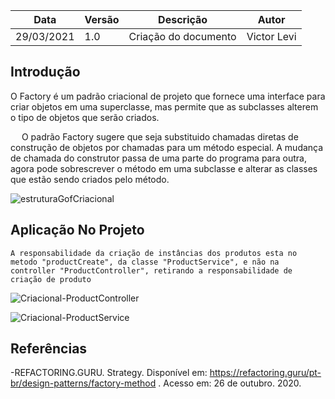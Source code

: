 | Data | Versão | Descrição | Autor |
|------|--------|-----------|-------|
| 29/03/2021 | 1.0 | Criação do documento | Victor Levi |

## Introdução
O Factory é um padrão criacional de projeto que fornece uma interface para criar objetos em uma superclasse, mas permite que as subclasses alterem o tipo de objetos que serão criados.

  O padrão Factory sugere que seja substituido chamadas diretas de construção de objetos por chamadas para um método especial. A mudança de chamada do construtor passa de uma parte do programa para outra, agora pode sobrescrever o método em uma subclasse e alterar as classes que estão sendo criados pelo método.

![estruturaGofCriacional](https://user-images.githubusercontent.com/54318472/114221950-58b4c580-9944-11eb-972c-abfa10a62b1f.png)

## Aplicação No Projeto 
    A responsabilidade da criação de instâncias dos produtos esta no metodo "productCreate", da classe "ProductService", e não na controller "ProductController", retirando a responsabilidade de criação de produto
![Criacional-ProductController](https://user-images.githubusercontent.com/54318472/114223187-e2b15e00-9945-11eb-8bed-bdf00e979960.png)

![Criacional-ProductService](https://user-images.githubusercontent.com/54318472/114223243-f361d400-9945-11eb-8d1d-a5a18f1c5836.png)

## Referências
-REFACTORING.GURU. Strategy. Disponível em: https://refactoring.guru/pt-br/design-patterns/factory-method . Acesso em: 26 de outubro. 2020.


